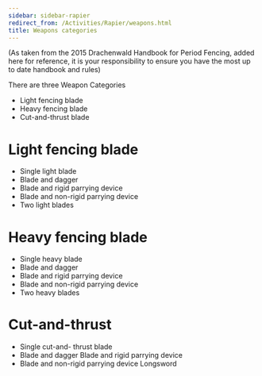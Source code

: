 ```yaml
---
sidebar: sidebar-rapier
redirect_from: /Activities/Rapier/weapons.html
title: Weapons categories
---
```


(As taken from the 2015 Drachenwald Handbook for Period Fencing, added here for reference, it is your responsibility to ensure you have the most up to date handbook and rules) 
 
There are three Weapon Categories
- Light fencing blade
- Heavy fencing blade
- Cut-and-thrust blade
 
# Light fencing blade 
  - Single light blade
  - Blade and dagger 
  - Blade and rigid parrying device 
  - Blade and non-rigid parrying device 
  - Two light blades

# Heavy fencing blade
- Single heavy blade
- Blade and dagger 
- Blade and rigid parrying device 
- Blade and non-rigid parrying device 
- Two heavy blades

# Cut-and-thrust
- Single cut-and- thrust blade
- Blade and dagger Blade and rigid parrying device 
- Blade and non-rigid parrying device Longsword
     

